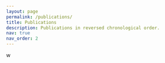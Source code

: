 ```yaml
---
layout: page
permalink: /publications/
title: Publications
description: Publications in reversed chronological order.
nav: true
nav_order: 2
---
```


<!-- _pages/publications.md -->w

<!-- <div class="wordwrap">You can also find my articles on <a href="https://scholar.google.com/citations?user=vqsl1YYAAAAJ&hl=en&oi=ao">my Google Scholar profile</a>.</div> -->

<!-- Bibsearch Feature

{% include bib_search.liquid %}

<div class="publications">

{% bibliography %} -->
